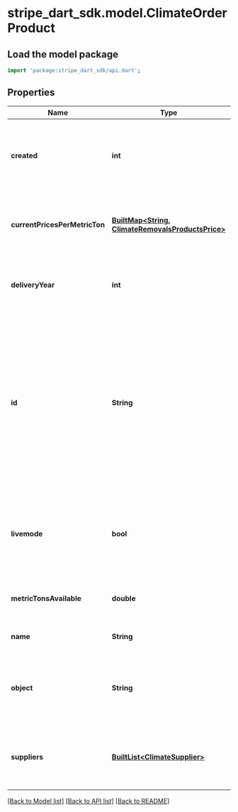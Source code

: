 # stripe_dart_sdk.model.ClimateOrderProduct

## Load the model package
```dart
import 'package:stripe_dart_sdk/api.dart';
```

## Properties
Name | Type | Description | Notes
------------ | ------------- | ------------- | -------------
**created** | **int** | Time at which the object was created. Measured in seconds since the Unix epoch. | 
**currentPricesPerMetricTon** | [**BuiltMap&lt;String, ClimateRemovalsProductsPrice&gt;**](ClimateRemovalsProductsPrice.md) | Current prices for a metric ton of carbon removal in a currency's smallest unit. | 
**deliveryYear** | **int** | The year in which the carbon removal is expected to be delivered. | [optional] 
**id** | **String** | Unique identifier for the object. For convenience, Climate product IDs are human-readable strings that start with `climsku_`. See [carbon removal inventory](https://stripe.com/docs/climate/orders/carbon-removal-inventory) for a list of available carbon removal products. | 
**livemode** | **bool** | Has the value `true` if the object exists in live mode or the value `false` if the object exists in test mode. | 
**metricTonsAvailable** | **double** | The quantity of metric tons available for reservation. | 
**name** | **String** | The Climate product's name. | 
**object** | **String** | String representing the object's type. Objects of the same type share the same value. | 
**suppliers** | [**BuiltList&lt;ClimateSupplier&gt;**](ClimateSupplier.md) | The carbon removal suppliers that fulfill orders for this Climate product. | 

[[Back to Model list]](../README.md#documentation-for-models) [[Back to API list]](../README.md#documentation-for-api-endpoints) [[Back to README]](../README.md)


